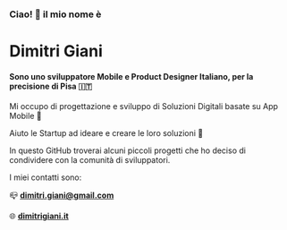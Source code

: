 ### Ciao! 👋 il mio nome è
# Dimitri Giani
#### Sono uno sviluppatore Mobile e Product Designer Italiano, per la precisione di Pisa 🇮🇹

Mi occupo di progettazione e sviluppo di Soluzioni Digitali basate su App Mobile 📱

Aiuto le Startup ad ideare e creare le loro soluzioni 🚀


In questo GitHub troverai alcuni piccoli progetti che ho deciso di condividere con la comunità di sviluppatori.

I miei contatti sono:

📪 **<dimitri.giani@gmail.com>**

🌐 **[dimitrigiani.it](https://www.dimitrigiani.it)**

<!--
**dimix/dimix** is a ✨ _special_ ✨ repository because its `README.md` (this file) appears on your GitHub profile.

Here are some ideas to get you started:

- 🔭 I’m currently working on ...
- 🌱 I’m currently learning ...
- 👯 I’m looking to collaborate on ...
- 🤔 I’m looking for help with ...
- 💬 Ask me about ...
- 📫 How to reach me: ...
- 😄 Pronouns: ...
- ⚡ Fun fact: ...
-->
